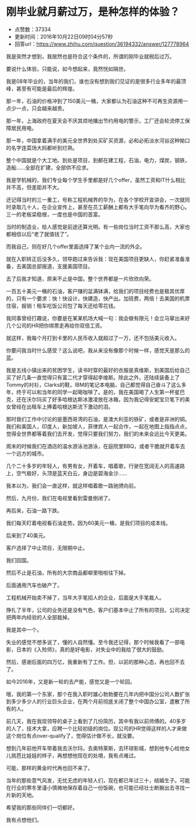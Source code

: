 # 刚毕业就月薪过万，是种怎样的体验？
- 点赞数：37334
- 更新时间：2016年10月22日09时04分57秒
- 回答url：https://www.zhihu.com/question/36194332/answer/127778964
<body>
 <p data-pid="xWpFZtEf">我是突然才想到，我居然也是符合这个条件的，所谓的刚毕业就税后过万。</p>
 <p data-pid="DrOzNRLL">要说什么体验，只能说，如今想起来，竟然恍如隔世。</p>
 <p data-pid="C8Ay_cQC">我是08年毕业的，当年的我们，谁也没有想到我们见证的是很多行业多年的最顶峰，甚至有可能是最后的辉煌。</p>
 <p data-pid="NMnsFvQF">那一年，石油的价格冲到了150美元一桶，大家都认为石油这种不可再生资源用一点少一点，只会越来越贵。</p>
 <p data-pid="9MBwnhdB">那一年，上海政府在夏天会不厌其烦地播出节约用电的警示，工厂还会轮流停工保障居民用电。</p>
 <p data-pid="8_VdeFCq">那一年，中国拿着满手的美元全世界到处买矿买资源，必和必拓淡水河谷这种拗口的名字连菜场大妈都听到烂熟。</p>
 <p data-pid="DSAuArL-">整个中国就是个大工地。到处是项目，到都在建工程，石油，电力，煤炭，钢铁，造船……全部在扩建，全部供不应求。</p>
 <p data-pid="TOEE7Gdr">我是学机械的，我们专业每个学生手里都是好几个offer，虽然工资和IT什么相比并不高，但差距并不大。</p>
 <p data-pid="bblcsDUC">还记得当时的三一重工，号称工程机械界的华为，在各个学校开宣讲会，一次就同时录取几十人，在企业宣传上，甚至在员工薪酬上都有大手笔向华为看齐的野心。三一的老板梁稳根，一度也是中国的首富。</p>
 <p data-pid="pV31iaFo">当时的制造业，给人感觉是前途还算光明。有一些岗位当时工资不那么高，大家也都相信以后“老了就值钱了”。</p>
 <p data-pid="XJXsKaKy">而我自己，则在好几个offer里面选择了某个业内一流的外企。</p>
 <p data-pid="t-AXeQd7">就在入职转正后没多久，领导跑过来告诉我：现在美国项目更缺人，你赶紧准备准备，去美国总部报道，支援美国项目。</p>
 <p data-pid="BZ8C8G83">去了后我才知道，原来不止是中国，整个世界都是一片欣欣向荣。</p>
 <p data-pid="xJQT-alv">一百五十美元一桶的石油，客户赚的盆满钵满，给我们的项目经费也是极其优厚的，只有一个要求：快！快设计，快建造，快产出。加班费，两倍！去美国的机票住宿，报销！租车吃饭公司包了每天还给零花钱。</p>
 <p data-pid="ro3S3rOG">我同事曾经打趣说，你要是在某某机场大喊一句：我会做有限元！会立马窜出来好几个公司的HR把你绑票走再给你双倍工资。</p>
 <p data-pid="PY1hHtxJ">就这样，我每个月打到卡里的人民币收入就超过了一万，还不包括美元收入。</p>
 <p data-pid="N2JNrfUm">你要问我当时什么感受？这么说吧，我从来没有像那个时候一样，感觉天是那么的蓝。</p>
 <p data-pid="jb9ZoRB9">我是五线小镇出来的贫困学生，读书时穿的最好的衣服是真维斯，到美国后给自己买了好几条一直觉得只有富二代才穿得起李维斯。除此之外，还陆续装备上了Tommy的衬衫，Clarks的鞋，IBM的笔记本电脑，自己都觉得自己奋斗了这么多年，终于可以和当年的同学一起喝咖啡了。是的，我在美国喝了人生第一杯星巴克，还在沃尔玛买了好多哈根达斯冰激凌放在冰箱，因为我记得安妮宝贝笔下的美女曾经在出租车上捧着哈根达斯流下激动的泪。</p>
 <p data-pid="agNx9Lkl">那时我们工作中讨论的是墨西哥湾的石油，是澳大利亚的铁矿，或者是非洲的铜。我们和美国人，印度人，新加坡人，菲律宾人一起合作，一起在地图上指指点点，觉得全世界都等着我们去开发，觉得只要我们努力，我们的未来会远比今天更美。</p>
 <p data-pid="UPIvWAx3">周末的时候我们在酒店的温水游泳池游泳，在庭院里BBQ，或者干脆就开着车去一个远方的城市。</p>
 <p data-pid="hponKd2k">几个二十多岁的年轻人，有男有女，开着车，唱着歌，行驶在宽阔无人的高速路上，空气极好，头顶是蓝天白云，身边是碧海金沙……</p>
 <p data-pid="7y3B-B49">我本以为，我们会一直这样，就这样唱着歌一路驰骋向前。</p>
 <p data-pid="wJ1VoMR0">然后，九月份，我们在电视里看到雷曼倒闭了。</p>
 <p data-pid="adCuBAsd">再后来，石油一路下跌。</p>
 <p data-pid="rzslp9YU">我们每天盯着电视看石油走势。因为60美元一桶，是我们项目的成本线。</p>
 <p data-pid="xUQtNuKz">后来到了40美元。</p>
 <p data-pid="M3Dz9bWm">客户选择了中止项目，无限期中止。</p>
 <p data-pid="KJ2cpGL2">我们回国。</p>
 <p data-pid="Jj6WM4aA">然后不止是石油，所有的大宗商品都噼里啪啦往下掉。</p>
 <p data-pid="HA5Xquay">后面通用汽车也破产了。</p>
 <p data-pid="KysffW-e">工程机械开始卖不掉了，当年大手笔招人的企业，后面是大手笔裁人。</p>
 <p data-pid="VdgEBIfS">挣扎了半年，公司的业务还是没有气色，客户们基本中止了所有的项目。公司决定把两年内经验的人全部裁掉。</p>
 <p data-pid="2iCQ-XyZ">我是其中一个。</p>
 <p data-pid="93HShvnx">失业的感觉不想多说了，懂的人自然懂。至今我还记得，那个时候我看了一部电影，日本的《入殓师》，真的是好电影，对失业中的我给了很大的鼓励。</p>
 <p data-pid="VqqH19-M">然后，感谢后面的四万亿，我重新有了工作。但，以前的那种心态，再也回不去了。</p>
 <p data-pid="DsSvmR9t">如今2016年，又是新一轮的去产能，感觉又是一个轮回。</p>
 <p data-pid="g-iRLYPK">哦，我的第一个东家，那个在我入职时雄心勃勃要在几年内把中国分公司人数扩张到多少多少人的行业巨头企业，在两个月前彻底关闭了整个中国办公室，遣散了所有的人。</p>
 <p data-pid="4J5_Ac-F">前几天，我在我现领导的桌子上看到了几份简历，其中有我以前师傅的。40多岁的人了，技术大拿，应聘一个比较初级的岗位。现公司的HR觉得这样的人才来做这个岗位有点over-qualify了，觉得估计做不长，就没要。</p>
 <p data-pid="8WXm-A5W">想到几年前他开车带着我去沃尔玛，去奥特莱斯，去环球影城，想到他专心给他女儿挑芭比娃娃的样子，再想想他现在的处境，我有点难过。</p>
 <p data-pid="5-tzjT_h">可能，那样的黄金时代再也回不来了。</p>
 <p data-pid="84TwqyWc">当年的那些意气风发，无忧无虑的年轻人们，现在都已年过三十，结婚生子。可能在行业的寒冬里谨小慎微地保存着自己一份饭碗，也可能已经壮士断腕出去寻找一片新的天地。</p>
 <p data-pid="MkxrM_-r">希望我的那些同伴们一切都好。</p>
 <p data-pid="n-de3GfC">我有点想他们。</p>
</body>